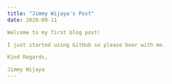 ```yaml
---
title: "Jimmy Wijaya's Post"
date: 2020-09-11

Welcome to my first blog post!

I just started using GitHub so please bear with me.

Kind Regards,

Jimmy Wijaya
---
```


